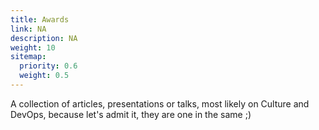 ```yaml
---
title: Awards
link: NA
description: NA
weight: 10
sitemap:
  priority: 0.6
  weight: 0.5
---
```

<!--

This page represents the landing page for "publications" section. It is also shown under the homepage header for "publications". It should be therefore relatively short and sweet.

\-->

A collection of articles, presentations or talks, most likely on Culture and DevOps, because let's admit it, they are one in the same ;)

